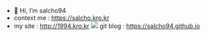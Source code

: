 - 👋 Hi, I’m salcho94
- context me : https://salcho.kro.kr
- my site : http://1994.kro.kr
<img src="https://img.shields.io/badge/-Java-344CB7?style=flat-plastic&logo=Java&logoColor=white"/></a>
git blog : https://salcho94.github.io

<!---
salcho94/salcho94 is a ✨ special ✨ repository because its `README.md` (this file) appears on your GitHub profile.
You can click the Preview link to take a look at your changes.
--->
